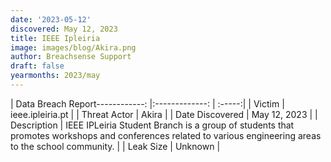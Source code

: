 ```yaml
---
date: '2023-05-12'
discovered: May 12, 2023
title: IEEE Ipleiria
image: images/blog/Akira.png
author: Breachsense Support
draft: false
yearmonths: 2023/may
---
```


| Data Breach Report------------:     |:-------------:    | :-----:|
| Victim      | ieee.ipleiria.pt      | 
| Threat Actor      | Akira      | 
| Date Discovered      | May 12, 2023      | 
| Description      | IEEE IPLeiria Student Branch is a group of students that promotes workshops and conferences related to various engineering areas to the school community.      | 
| Leak Size      | Unknown      | 

